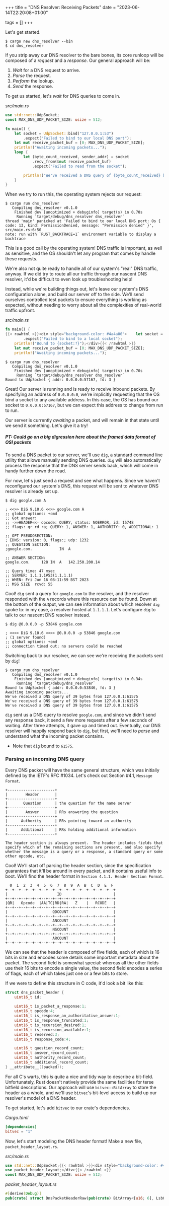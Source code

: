 +++
title = "DNS Resolver: Receiving Packets"
date = "2023-06-14T22:20:08+01:00"

tags = []
+++

Let's get started.

```shell
$ cargo new dns_resolver --bin
$ cd dns_resolver
```

If you strip away our DNS resolver to the bare bones, its core runloop will be composed of a _request_ and a _response_. Our general approach will be:

1. _Wait_ for a DNS request to arrive.
2. _Parse_ the request.
3. _Perform_ the lookup.
4. _Send_ the response.

To get us started, let's _wait_ for DNS queries to come in.





_src/main.rs_
```rust
use std::net::UdpSocket;
const MAX_DNS_UDP_PACKET_SIZE: usize = 512;

fn main() {
    let socket = UdpSocket::bind("127.0.0.1:53")
        .expect("Failed to bind to our local DNS port");
    let mut receive_packet_buf = [0; MAX_DNS_UDP_PACKET_SIZE];
    println!("Awaiting incoming packets...");
    loop {
        let (byte_count_received, sender_addr) = socket
            .recv_from(&mut receive_packet_buf)
            .expect("Failed to read from the socket");

        println!("We've received a DNS query of {byte_count_received} bytes from {sender_addr:?}");
    }
}
```

When we try to run this, the operating system rejects our request:

```shell
$ cargo run dns_resolver
   Compiling dns_resolver v0.1.0 
    Finished dev [unoptimized + debuginfo] target(s) in 0.70s
     Running `target/debug/dns_resolver dns_resolver`
thread 'main' panicked at 'Failed to bind to our local DNS port: Os { code: 13, kind: PermissionDenied, message: "Permission denied" }', src/main.rs:6:50
note: run with `RUST_BACKTRACE=1` environment variable to display a backtrace
```

This is a good call by the operating system! DNS traffic is important, as well as sensitive, and the OS shouldn't let any program that comes by handle these requests.

We're also not quite ready to handle all of our system's "real" DNS traffic, anyway. If we did try to route all our traffic through our nascent DNS resolver, it'd be difficult to even look up troubleshooting help!

Instead, while we're building things out, let's leave our system's DNS configuration alone, and build our server off to the side. We'll send ourselves controlled test packets to ensure everything is working as expected, without needing to worry about all the complexities of real-world traffic upfront.

_src/main.rs_
```rust
fn main() {
{{< rawhtml >}}<div style="background-color: #4a4a00">    let socket = UdpSocket::bind("0.0.0.0:0")
        .expect("Failed to bind to a local socket");
    println!("Bound to {socket:?}");</div>{{< /rawhtml >}}
    let mut receive_packet_buf = [0; MAX_DNS_UDP_PACKET_SIZE];
    println!("Awaiting incoming packets...");
```

```shell
$ cargo run dns_resolver
   Compiling dns_resolver v0.1.0 
    Finished dev [unoptimized + debuginfo] target(s) in 0.70s
     Running `target/debug/dns_resolver dns_resolver`
Bound to UdpSocket { addr: 0.0.0.0:57167, fd: 3 }
```

Great! Our server is running and is ready to receive inbound packets. By specifying an address of `0.0.0.0:0`, we're implicitly requesting that the OS bind a socket to any available address. In this case, the OS has bound our socket to `0.0.0.0:57167`, but we can expect this address to change from run to run.

Our server is currently _awaiting_ a packet, and will remain in that state until we send it something. Let's give it a try!

##### PT: Could go on a big digression here about the framed data format of OSI packets

To send a DNS packet to our server, we'll use `dig`, a standard command line utility that allows manually sending DNS queries. `dig` will also automatically process the response that the DNS server sends back, which will come in handy further down the road.

For now, let's just send a request and see what happens. Since we haven't reconfigured our system's DNS, this request will be sent to whatever DNS resolver is already set up.

```shell
$ dig google.com A

; <<>> DiG 9.10.6 <<>> google.com A
;; global options: +cmd
;; Got answer:
;; ->>HEADER<<- opcode: QUERY, status: NOERROR, id: 15748
;; flags: qr rd ra; QUERY: 1, ANSWER: 1, AUTHORITY: 0, ADDITIONAL: 1

;; OPT PSEUDOSECTION:
; EDNS: version: 0, flags:; udp: 1232
;; QUESTION SECTION:
;google.com.			IN	A

;; ANSWER SECTION:
google.com.		128	IN	A	142.250.200.14

;; Query time: 47 msec
;; SERVER: 1.1.1.1#53(1.1.1.1)
;; WHEN: Fri Jun 16 08:11:59 BST 2023
;; MSG SIZE  rcvd: 55
```

Cool! `dig` sent a query for `google.com` to the resolver, and the resolver responded with the `A` records where this resource can be found. Down at the bottom of the output, we can see information about which resolver `dig` spoke to: in my case, a resolver hosted at `1.1.1.1`. Let's configure `dig` to talk to our nascent DNS resolver instead.

```shell
$ dig @0.0.0.0 -p 53846 google.com

; <<>> DiG 9.10.6 <<>> @0.0.0.0 -p 53846 google.com
; (1 server found)
;; global options: +cmd
;; connection timed out; no servers could be reached
```

Switching back to our resolver, we can see we're receiving the packets sent by `dig`!

```text
$ cargo run dns_resolver
   Compiling dns_resolver v0.1.0 
    Finished dev [unoptimized + debuginfo] target(s) in 0.34s
     Running `target/debug/dns_resolver`
Bound to UdpSocket { addr: 0.0.0.0:53846, fd: 3 }
Awaiting incoming packets...
We've received a DNS query of 39 bytes from 127.0.0.1:61575
We've received a DNS query of 39 bytes from 127.0.0.1:61575
We've received a DNS query of 39 bytes from 127.0.0.1:61575
```

`dig` sent us a DNS query to resolve `google.com`, and since we didn't send any response back, it send a few more requests after a few seconds of waiting. After three attempts, it gave up and timed out. Eventually, our DNS resolver will happily respond back to `dig`, but first, we'll need to _parse_ and understand what the incoming packet contains.

* Note that `dig` bound to `61575`.

### Parsing an incoming DNS query

Every DNS packet will have the same general structure, which was initially defined by the IETF's RFC #1034. Let's check out Section #4.1, `Message Format`.

```text
+---------------------+
|        Header       |
+---------------------+
|       Question      | the question for the name server
+---------------------+
|        Answer       | RRs answering the question
+---------------------+
|      Authority      | RRs pointing toward an authority
+---------------------+
|      Additional     | RRs holding additional information
+---------------------+

The header section is always present.  The header includes fields that
specify which of the remaining sections are present, and also specify
whether the message is a query or a response, a standard query or some
other opcode, etc.
```

Cool! We'll start off parsing the header section, since the specification guarantees that it'll be around in every packet, and it contains useful info to boot. We'll find the header format in `Section 4.1.1. Header Section Format`.

```text
  0  1  2  3  4  5  6  7  8  9  A  B  C  D  E  F
+--+--+--+--+--+--+--+--+--+--+--+--+--+--+--+--+
|                      ID                       |
+--+--+--+--+--+--+--+--+--+--+--+--+--+--+--+--+
|QR|   Opcode  |AA|TC|RD|RA|   Z    |   RCODE   |
+--+--+--+--+--+--+--+--+--+--+--+--+--+--+--+--+
|                    QDCOUNT                    |
+--+--+--+--+--+--+--+--+--+--+--+--+--+--+--+--+
|                    ANCOUNT                    |
+--+--+--+--+--+--+--+--+--+--+--+--+--+--+--+--+
|                    NSCOUNT                    |
+--+--+--+--+--+--+--+--+--+--+--+--+--+--+--+--+
|                    ARCOUNT                    |
+--+--+--+--+--+--+--+--+--+--+--+--+--+--+--+--+
```

We can see that the header is composed of five fields, each of which is 16 bits in size and encodes some details some important metadata about the packet. The second field is somewhat special: whereas all the other fields use their 16 bits to encode a single value, the second field encodes a series of flags, each of which takes just one or a few bits to store.

If we were to define this structure in C code, it'd look a bit like this:

```c
struct dns_packet_header {
    uint16_t id;
    
	uint16_t is_packet_a_response:1;
	uint16_t opcode:4;
	uint16_t is_response_an_authoritative_answer:1;
	uint16_t is_response_truncated:1;
	uint16_t is_recursion_desired:1;
	uint16_t is_recursion_available:1;
	uint16_t reserved:3;
	uint16_t response_code:4;

	uint16_t question_record_count;
	uint16_t answer_record_count;
	uint16_t authority_record_count;
	uint16_t additional_record_count;
} __attribute__((packed));
```

For all C's warts, this _is_ quite a nice and tidy way to describe a bit-field. Unfortunately, Rust doesn't natively provide the same facilities for terse bitfield descriptions. Our approach will use `bitvec::BitArray` to store the header as a whole, and we'll use `bitvec`'s bit-level access to build up our resolver's model of a DNS header.

To get started, let's add `bitvec` to our crate's dependencies.



_Cargo.toml_
```toml
[dependencies]
bitvec = "1"
```

Now, let's start modeling the DNS header format! Make a new file, `packet_header_layout.rs`.

_src/main.rs_
```rust
use std::net::UdpSocket;{{< rawhtml >}}<div style="background-color: #4a4a00">
use packet_header_layout;</div>{{< /rawhtml >}}
const MAX_DNS_UDP_PACKET_SIZE: usize = 512;

```


_packet_header_layout.rs_
```rust
#[derive(Debug)]
pub(crate) struct DnsPacketHeaderRaw(pub(crate) BitArray<[u16; 6], Lsb0>);
```

